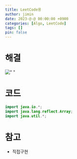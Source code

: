 ```yaml
---
title: LeetCode용
author: jimin
date: 2023-@-@ 00:00:00 +0900
categories: [Algo, LeetCode]
tags: []
pin: false
---
```


# 해결

![" "](/assets/img/postpic/Algo/%EB%B0%B1%EC%A4%80/)

# 코드

```java
import java.io.*;
import java.lang.reflect.Array;
import java.util.*;
```

# 참고

 - 직접구현